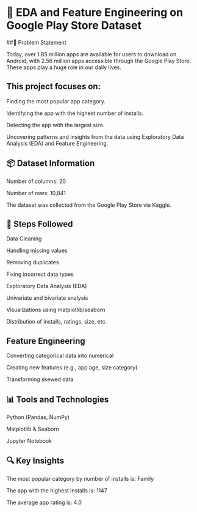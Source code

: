 # 📱 EDA and Feature Engineering on Google Play Store Dataset

##📌 Problem Statement

Today, over 1.85 million apps are available for users to download on Android, with 2.56 million apps accessible through the Google Play Store. 
These apps play a huge role in our daily lives.

## This project focuses on:

Finding the most popular app category.

Identifying the app with the highest number of installs.

Detecting the app with the largest size.

Uncovering patterns and insights from the data using Exploratory Data Analysis (EDA) and Feature Engineering.

## 📦 Dataset Information

Number of columns: 20

Number of rows: 10,841

The dataset was collected from the Google Play Store via Kaggle.

## 🧭 Steps Followed

Data Cleaning

Handling missing values

Removing duplicates

Fixing incorrect data types

Exploratory Data Analysis (EDA)

Univariate and bivariate analysis

Visualizations using matplotlib/seaborn

Distribution of installs, ratings, size, etc.

## Feature Engineering

Converting categorical data into numerical

Creating new features (e.g., app age, size category)

Transforming skewed data

## 📊 Tools and Technologies

Python (Pandas, NumPy)

Matplotlib & Seaborn

Jupyter Notebook

## 🔍 Key Insights

The most popular category by number of installs is: Family

The app with the highest installs is: 1147

The average app rating is: 4.0



